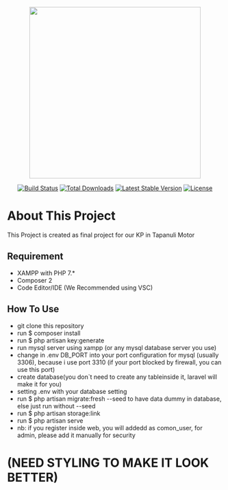 <p align="center"><a href="https://laravel.com" target="_blank"><img src="https://raw.githubusercontent.com/laravel/art/master/logo-lockup/5%20SVG/2%20CMYK/1%20Full%20Color/laravel-logolockup-cmyk-red.svg" width="400"></a></p>

<p align="center">
<a href="https://travis-ci.org/laravel/framework"><img src="https://travis-ci.org/laravel/framework.svg" alt="Build Status"></a>
<a href="https://packagist.org/packages/laravel/framework"><img src="https://img.shields.io/packagist/dt/laravel/framework" alt="Total Downloads"></a>
<a href="https://packagist.org/packages/laravel/framework"><img src="https://img.shields.io/packagist/v/laravel/framework" alt="Latest Stable Version"></a>
<a href="https://packagist.org/packages/laravel/framework"><img src="https://img.shields.io/packagist/l/laravel/framework" alt="License"></a>
</p>

# About This Project
This Project is created as final project for our KP in Tapanuli Motor

## Requirement
- XAMPP with PHP 7.*
- Composer 2
- Code Editor/IDE (We Recommended using VSC)

## How To Use
- git clone this repository 
- run $ composer install
- run $ php artisan key:generate
- run mysql server using xampp (or any mysql database server you use)
- change in .env DB_PORT into your port configuration for mysql (usually 3306), because i use port 3310 (if your port blocked by firewall, you can use this port)
- create database(you don`t need  to create any tableinside  it, laravel will make it for you)
- setting .env with your database setting
- run $ php artisan migrate:fresh --seed to have data dummy in database, else just run without --seed
- run $ php artisan storage:link
- run $ php artisan serve
- nb: if you register inside web, you will addedd as comon_user, for admin, please add it manually for security

# (NEED STYLING TO MAKE IT LOOK BETTER)
